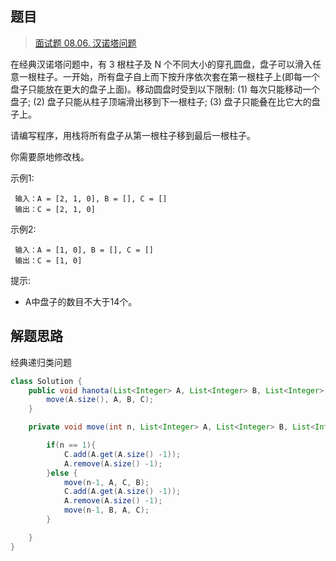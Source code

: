 ## 题目

> [面试题 08.06. 汉诺塔问题](https://leetcode-cn.com/problems/hanota-lcci/)

在经典汉诺塔问题中，有 3 根柱子及 N 个不同大小的穿孔圆盘，盘子可以滑入任意一根柱子。一开始，所有盘子自上而下按升序依次套在第一根柱子上(即每一个盘子只能放在更大的盘子上面)。移动圆盘时受到以下限制:
(1) 每次只能移动一个盘子;
(2) 盘子只能从柱子顶端滑出移到下一根柱子;
(3) 盘子只能叠在比它大的盘子上。

请编写程序，用栈将所有盘子从第一根柱子移到最后一根柱子。

你需要原地修改栈。

示例1:

```
 输入：A = [2, 1, 0], B = [], C = []
 输出：C = [2, 1, 0]
```

示例2:

```
 输入：A = [1, 0], B = [], C = []
 输出：C = [1, 0]
```

提示:

* A中盘子的数目不大于14个。

## 解题思路

经典递归类问题

```java
class Solution {
    public void hanota(List<Integer> A, List<Integer> B, List<Integer> C) {
        move(A.size(), A, B, C);
    }

    private void move(int n, List<Integer> A, List<Integer> B, List<Integer> C){

        if(n == 1){
            C.add(A.get(A.size() -1));
            A.remove(A.size() -1);
        }else {
            move(n-1, A, C, B);
            C.add(A.get(A.size() -1));
            A.remove(A.size() -1);
            move(n-1, B, A, C);
        }

    }
}
```

